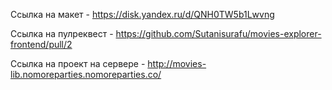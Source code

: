 Ссылка на макет - https://disk.yandex.ru/d/QNH0TW5b1Lwvng

Ссылка на пулреквест - https://github.com/Sutanisurafu/movies-explorer-frontend/pull/2

Ссылка на проект на сервере - http://movies-lib.nomoreparties.nomoreparties.co/